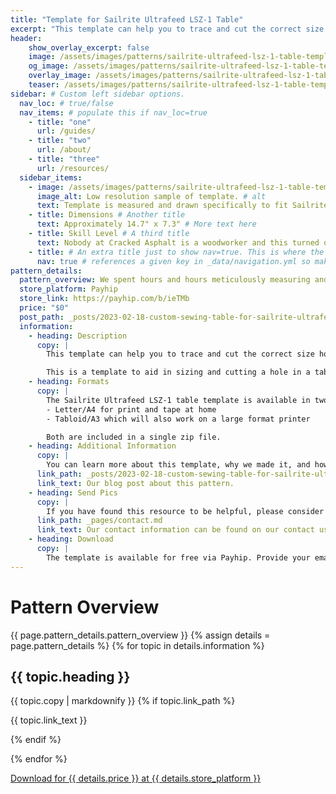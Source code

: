 ```yaml
---
title: "Template for Sailrite Ultrafeed LSZ-1 Table"
excerpt: "This template can help you to trace and cut the correct size hole in a table or other surface to flush-mount accommodate a Sailrite Ultrafeed LSZ-1."
header:
    show_overlay_excerpt: false
    image: /assets/images/patterns/sailrite-ultrafeed-lsz-1-table-template/custom-sewing-table-for-sailrite-ultrafeed-og.png            # Twitter (use 'overlay_image')
    og_image: /assets/images/patterns/sailrite-ultrafeed-lsz-1-table-template/custom-sewing-table-for-sailrite-ultrafeed-og.png
    overlay_image: /assets/images/patterns/sailrite-ultrafeed-lsz-1-table-template/custom-sewing-table-for-sailrite-ultrafeed.png    # Article header at 2048x768
    teaser: /assets/images/patterns/sailrite-ultrafeed-lsz-1-table-template/custom-sewing-table-for-sailrite-ultrafeed-th.png  # Shrink image to 575x216
sidebar: # Custom left sidebar options.
  nav_loc: # true/false
  nav_items: # populate this if nav_loc=true
    - title: "one"
      url: /guides/
    - title: "two"
      url: /about/
    - title: "three"
      url: /resources/
  sidebar_items:
    - image: /assets/images/patterns/sailrite-ultrafeed-lsz-1-table-template/sample.jpg
      image_alt: Low resolution sample of template. # alt
      text: Template is measured and drawn specifically to fit Sailrite's Ultrafeed LSZ-1. # Some text here
    - title: Dimensions # Another title
      text: Approximately 14.7" x 7.3" # More text here
    - title: Skill Level # A third title
      text: Nobody at Cracked Asphalt is a woodworker and this turned out alright. Take your time and watch your fingers. # more text still
    - title: # An extra title just to show nav=true. This is where the nav bar (if enabled) will go.
      nav: true # references a given key in _data/navigation.yml so make sure they match or leverage sidebar.loc=true/false
pattern_details:
  pattern_overview: We spent hours and hours meticulously measuring and refining this template to take the guess work out of cutting and routing a hole in our sewing table. We hope you find it useful.
  store_platform: Payhip
  store_link: https://payhip.com/b/ieTMb
  price: "$0"
  post_path: _posts/2023-02-18-custom-sewing-table-for-sailrite-ultrafeed.md
  information:
    - heading: Description
      copy: |
        This template can help you to trace and cut the correct size hole in a table or other surface to flush-mount accommodate a Sailrite Ultrafeed LSZ-1.

        This is a template to aid in sizing and cutting a hole in a table surface suitable for holding a Sailrite Ultrafeed sewing machine. Please note that this is not a physical product.
    - heading: Formats 
      copy: |
        The Sailrite Ultrafeed LSZ-1 table template is available in two formats
        - Letter/A4 for print and tape at home
        - Tabloid/A3 which will also work on a large format printer

        Both are included in a single zip file.
    - heading: Additional Information 
      copy: |
        You can learn more about this template, why we made it, and how we used at our post on this topic found in the link below.
      link_path: _posts/2023-02-18-custom-sewing-table-for-sailrite-ultrafeed.md
      link_text: Our blog post about this pattern.
    - heading: Send Pics 
      copy: |
        If you have found this resource to be helpful, please consider sending a picture of your project, signing up for our mailing list to stay in touch, or just saying hi.
      link_path: _pages/contact.md
      link_text: Our contact information can be found on our contact us page.
    - heading: Download
      copy: |
        The template is available for free via Payhip. Provide your email address when downloading to stay in touch or give us a fake email. Either way is fine.
---
```

<!--- This content is not displayed on page. It is present for searchability--->
<h1>Pattern Overview</h1>
{{ page.pattern_details.pattern_overview }}
{% assign details = page.pattern_details %}
{% for topic in details.information %}
<h2 id="{{ topic.heading | slugify }}">{{ topic.heading }}</h2>
{{ topic.copy | markdownify }}
{% if topic.link_path %}
<p>{{ topic.link_text }}</p>
{% endif %}

{% endfor %}

<p><a href="{{ details.store_link }}" class="btn btn--info btn--large">Download for {{ details.price }} at {{ details.store_platform }}</a></p>
<!--- End this content is not displayed on page. It is present for searchability--->
